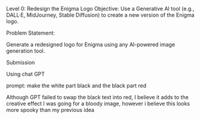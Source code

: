 Level 0: Redesign the Enigma Logo Objective: Use a Generative AI tool (e.g., DALL·E, MidJourney, Stable Diffusion) to create a new version of the Enigma logo.

Problem Statement:

Generate a redesigned logo for Enigma using any AI-powered image generation tool.

Submission

Using chat GPT

prompt: make the white part black and the black part red

Although GPT failed to swap the black text into red, I believe it adds to the creative effect I was going for a bloody image, however i believe this looks more spooky than my previous idea

